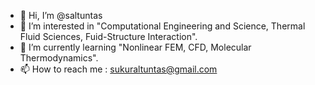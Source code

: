 - 👋 Hi, I’m @saltuntas
- 👀 I’m interested in "Computational Engineering and Science, Thermal Fluid Sciences, Fuid-Structure Interaction". 
- 🌱 I’m currently learning "Nonlinear FEM, CFD, Molecular Thermodynamics". 
- 📫 How to reach me : sukuraltuntas@gmail.com

<!---
saltuntas/saltuntas is a ✨ special ✨ repository because its `README.md` (this file) appears on your GitHub profile.
You can click the Preview link to take a look at your changes.
--->

